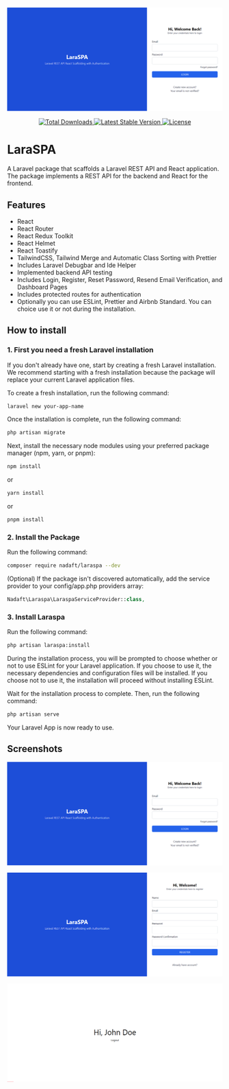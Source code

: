 <p align="center"><img src="/assets/login.png" alt="Login Page"></p>

<p align="center">
    <a href="https://packagist.org/packages/nadaft/laraspa">
        <img src="https://img.shields.io/packagist/dt/nadaft/laraspa" alt="Total Downloads">
    </a>
    <a href="https://packagist.org/packages/nadaft/laraspa">
        <img src="https://img.shields.io/packagist/v/nadaft/laraspa" alt="Latest Stable Version">
    </a>
    <a href="https://packagist.org/packages/nadaft/laraspa">
        <img src="https://img.shields.io/packagist/l/nadaft/laraspa" alt="License">
    </a>
</p>

# LaraSPA

A Laravel package that scaffolds a Laravel REST API and React application. The package implements a REST API for the backend and React for the frontend.

## Features

- React
- React Router
- React Redux Toolkit
- React Helmet
- React Toastify
- TailwindCSS, Tailwind Merge and Automatic Class Sorting with Prettier
- Includes Laravel Debugbar and Ide Helper
- Implemented backend API testing
- Includes Login, Register, Reset Password, Resend Email Verification, and Dashboard Pages
- Includes protected routes for authentication
- Optionally you can use ESLint, Prettier and Airbnb Standard. You can choice use it or not during the installation.

## How to install

### 1. First you need a fresh Laravel installation

If you don't already have one, start by creating a fresh Laravel installation. We recommend starting with a fresh installation because the package will replace your current Laravel application files.

To create a fresh installation, run the following command:

```bash
laravel new your-app-name
```

Once the installation is complete, run the following command:

```bash
php artisan migrate
```

Next, install the necessary node modules using your preferred package manager (npm, yarn, or pnpm):

```bash
npm install
```

or

```bash
yarn install
```

or

```bash
pnpm install
```

### 2. Install the Package

Run the following command:

```bash
composer require nadaft/laraspa --dev
```

(Optional) If the package isn't discovered automatically, add the service provider to your config/app.php providers array:

```php
Nadaft\Laraspa\LaraspaServiceProvider::class,
```

### 3. Install Laraspa

Run the following command:

```bash
php artisan laraspa:install
```

During the installation process, you will be prompted to choose whether or not to use ESLint for your Laravel application. If you choose to use it, the necessary dependencies and configuration files will be installed. If you choose not to use it, the installation will proceed without installing ESLint.

Wait for the installation process to complete. Then, run the following command:

```bash
php artisan serve
```

Your Laravel App is now ready to use.

## Screenshots

![Login Page](https://raw.githubusercontent.com/nadaft/laraspa/master/assets/login.png)

![Register Page](https://raw.githubusercontent.com/nadaft/laraspa/master/assets/register.png)

![Dashboard Page](https://raw.githubusercontent.com/nadaft/laraspa/master/assets/dashboard.png)
